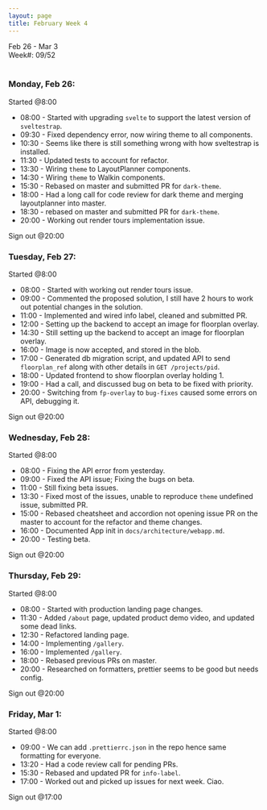 ```yaml
---
layout: page
title: February Week 4
---
```


Feb 26 - Mar 3<br>
Week#: 09/52<br><br>

### Monday, Feb 26:

Started @8:00

- 08:00 - Started with upgrading `svelte` to support the latest version of `sveltestrap`.
- 09:30 - Fixed dependency error, now wiring theme to all components.
- 10:30 - Seems like there is still something wrong with how sveltestrap is installed.
- 11:30 - Updated tests to account for refactor.
- 13:30 - Wiring `theme` to LayoutPlanner components.
- 14:30 - Wiring `theme` to Walkin components.
- 15:30 - Rebased on master and submitted PR for `dark-theme`.
- 18:00 - Had a long call for code review for dark theme and merging layoutplanner into master.
- 18:30 - rebased on master and submitted PR for `dark-theme`.
- 20:00 - Working out render tours implementation issue.

Sign out @20:00

### Tuesday, Feb 27:

Started @8:00

- 08:00 - Started with working out render tours issue.
- 09:00 - Commented the proposed solution, I still have 2 hours to work out potential changes in the solution.
- 11:00 - Implemented and wired info label, cleaned and submitted PR.
- 12:00 - Setting up the backend to accept an image for floorplan overlay.
- 14:30 - Still setting up the backend to accept an image for floorplan overlay.
- 16:00 - Image is now accepted, and stored in the blob.
- 17:00 - Generated db migration script, and updated API to send `floorplan_ref` along with other details in `GET /projects/pid`.
- 18:00 - Updated frontend to show floorplan overlay holding 1.
- 19:00 - Had a call, and discussed bug on beta to be fixed with priority.
- 20:00 - Switching from `fp-overlay` to `bug-fixes` caused some errors on API, debugging it.

Sign out @20:00

### Wednesday, Feb 28:

Started @8:00

- 08:00 - Fixing the API error from yesterday.
- 09:00 - Fixed the API issue; Fixing the bugs on beta.
- 11:00 - Still fixing beta issues.
- 13:30 - Fixed most of the issues, unable to reproduce `theme` undefined issue, submitted PR.
- 15:00 - Rebased cheatsheet and accordion not opening issue PR on the master to account for the refactor and theme changes.
- 16:00 - Documented App init in `docs/architecture/webapp.md`.
- 20:00 - Testing beta.

Sign out @20:00

### Thursday, Feb 29:

Started @8:00

- 08:00 - Started with production landing page changes.
- 11:30 - Added `/about` page, updated product demo video, and updated some dead links.
- 12:30 - Refactored landing page.
- 14:00 - Implementing `/gallery`.
- 16:00 - Implemented `/gallery`.
- 18:00 - Rebased previous PRs on master.
- 20:00 - Researched on formatters, prettier seems to be good but needs config.

Sign out @20:00

### Friday, Mar 1:

Started @8:00

- 09:00 - We can add `.prettierrc.json` in the repo hence same formatting for everyone.
- 13:20 - Had a code review call for pending PRs.
- 15:30 - Rebased and updated PR for `info-label`.
- 17:00 - Worked out and picked up issues for next week. Ciao.

Sign out @17:00